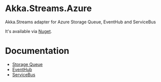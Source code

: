 # Akka.Streams.Azure
Akka.Streams adapter for Azure Storage Queue, EventHub and ServiceBus

It's available via [Nuget](https://www.nuget.org/packages/Akka.Streams.Azure).

# Documentation
- [Storage Queue](docs/StorageQueue.md)
- [EventHub](docs/EventHub.md)
- [ServiceBus](docs/ServiceBus.md)
